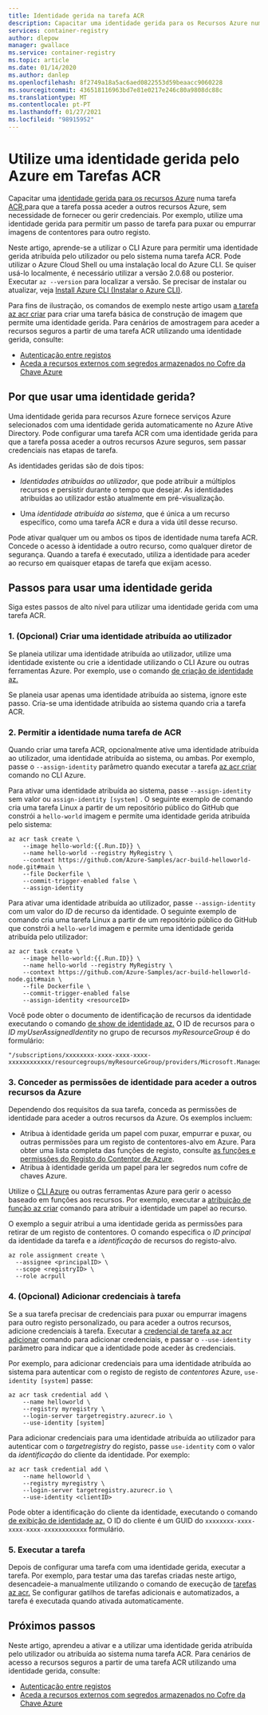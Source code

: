```yaml
---
title: Identidade gerida na tarefa ACR
description: Capacitar uma identidade gerida para os Recursos Azure numa tarefa de Registo de Contentores Azure para permitir que a tarefa aceda a outros recursos Azure, incluindo outros registos privados de contentores.
services: container-registry
author: dlepow
manager: gwallace
ms.service: container-registry
ms.topic: article
ms.date: 01/14/2020
ms.author: danlep
ms.openlocfilehash: 8f2749a18a5ac6aed0822553d59beaacc9060228
ms.sourcegitcommit: 436518116963bd7e81e0217e246c80a9808dc88c
ms.translationtype: MT
ms.contentlocale: pt-PT
ms.lasthandoff: 01/27/2021
ms.locfileid: "98915952"
---
```

# <a name="use-an-azure-managed-identity-in-acr-tasks"></a>Utilize uma identidade gerida pelo Azure em Tarefas ACR 

Capacitar uma [identidade gerida para os recursos Azure](../active-directory/managed-identities-azure-resources/overview.md) numa tarefa [ACR,](container-registry-tasks-overview.md)para que a tarefa possa aceder a outros recursos Azure, sem necessidade de fornecer ou gerir credenciais. Por exemplo, utilize uma identidade gerida para permitir um passo de tarefa para puxar ou empurrar imagens de contentores para outro registo.

Neste artigo, aprende-se a utilizar o CLI Azure para permitir uma identidade gerida atribuída pelo utilizador ou pelo sistema numa tarefa ACR. Pode utilizar o Azure Cloud Shell ou uma instalação local do Azure CLI. Se quiser usá-lo localmente, é necessário utilizar a versão 2.0.68 ou posterior. Executar `az --version` para localizar a versão. Se precisar de instalar ou atualizar, veja [Install Azure CLI (Instalar o Azure CLI)][azure-cli-install].

Para fins de ilustração, os comandos de exemplo neste artigo usam [a tarefa az acr criar][az-acr-task-create] para criar uma tarefa básica de construção de imagem que permite uma identidade gerida. Para cenários de amostragem para aceder a recursos seguros a partir de uma tarefa ACR utilizando uma identidade gerida, consulte:

* [Autenticação entre registos](container-registry-tasks-cross-registry-authentication.md)
* [Aceda a recursos externos com segredos armazenados no Cofre da Chave Azure](container-registry-tasks-authentication-key-vault.md)

## <a name="why-use-a-managed-identity"></a>Por que usar uma identidade gerida?

Uma identidade gerida para recursos Azure fornece serviços Azure selecionados com uma identidade gerida automaticamente no Azure Ative Directory. Pode configurar uma tarefa ACR com uma identidade gerida para que a tarefa possa aceder a outros recursos Azure seguros, sem passar credenciais nas etapas de tarefa.

As identidades geridas são de dois tipos:

* *Identidades atribuídas ao utilizador*, que pode atribuir a múltiplos recursos e persistir durante o tempo que desejar. As identidades atribuídas ao utilizador estão atualmente em pré-visualização.

* Uma *identidade atribuída ao sistema*, que é única a um recurso específico, como uma tarefa ACR e dura a vida útil desse recurso.

Pode ativar qualquer um ou ambos os tipos de identidade numa tarefa ACR. Concede o acesso à identidade a outro recurso, como qualquer diretor de segurança. Quando a tarefa é executado, utiliza a identidade para aceder ao recurso em quaisquer etapas de tarefa que exijam acesso.

## <a name="steps-to-use-a-managed-identity"></a>Passos para usar uma identidade gerida

Siga estes passos de alto nível para utilizar uma identidade gerida com uma tarefa ACR.

### <a name="1-optional-create-a-user-assigned-identity"></a>1. (Opcional) Criar uma identidade atribuída ao utilizador

Se planeia utilizar uma identidade atribuída ao utilizador, utilize uma identidade existente ou crie a identidade utilizando o CLI Azure ou outras ferramentas Azure. Por exemplo, use o comando [de criação de identidade az.][az-identity-create] 

Se planeia usar apenas uma identidade atribuída ao sistema, ignore este passo. Cria-se uma identidade atribuída ao sistema quando cria a tarefa ACR.

### <a name="2-enable-identity-on-an-acr-task"></a>2. Permitir a identidade numa tarefa de ACR

Quando criar uma tarefa ACR, opcionalmente ative uma identidade atribuída ao utilizador, uma identidade atribuída ao sistema, ou ambas. Por exemplo, passe o `--assign-identity` parâmetro quando executar a tarefa [az acr criar][az-acr-task-create] comando no CLI Azure.

Para ativar uma identidade atribuída ao sistema, passe `--assign-identity` sem valor ou `assign-identity [system]` . O seguinte exemplo de comando cria uma tarefa Linux a partir de um repositório público do GitHub que constrói a `hello-world` imagem e permite uma identidade gerida atribuída pelo sistema:

```azurecli
az acr task create \
    --image hello-world:{{.Run.ID}} \
    --name hello-world --registry MyRegistry \
    --context https://github.com/Azure-Samples/acr-build-helloworld-node.git#main \
    --file Dockerfile \
    --commit-trigger-enabled false \
    --assign-identity
```

Para ativar uma identidade atribuída ao utilizador, passe `--assign-identity` com um valor do *ID* de recurso da identidade. O seguinte exemplo de comando cria uma tarefa Linux a partir de um repositório público do GitHub que constrói a `hello-world` imagem e permite uma identidade gerida atribuída pelo utilizador:

```azurecli
az acr task create \
    --image hello-world:{{.Run.ID}} \
    --name hello-world --registry MyRegistry \
    --context https://github.com/Azure-Samples/acr-build-helloworld-node.git#main \
    --file Dockerfile \
    --commit-trigger-enabled false
    --assign-identity <resourceID>
```

Você pode obter o documento de identificação de recursos da identidade executando o comando [de show de identidade az.][az-identity-show] O ID de recursos para o *ID myUserAssignedIdentity* no grupo de recursos *myResourceGroup* é do formulário: 

```
"/subscriptions/xxxxxxxx-xxxx-xxxx-xxxx-xxxxxxxxxxxx/resourcegroups/myResourceGroup/providers/Microsoft.ManagedIdentity/userAssignedIdentities/myUserAssignedIdentity"
```

### <a name="3-grant-the-identity-permissions-to-access-other-azure-resources"></a>3. Conceder as permissões de identidade para aceder a outros recursos da Azure

Dependendo dos requisitos da sua tarefa, conceda as permissões de identidade para aceder a outros recursos da Azure. Os exemplos incluem:

* Atribua à identidade gerida um papel com puxar, empurrar e puxar, ou outras permissões para um registo de contentores-alvo em Azure. Para obter uma lista completa das funções de registo, consulte [as funções e permissões do Registo do Contentor de Azure](container-registry-roles.md). 
* Atribua à identidade gerida um papel para ler segredos num cofre de chaves Azure.

Utilize o [CLI Azure](../role-based-access-control/role-assignments-cli.md) ou outras ferramentas Azure para gerir o acesso baseado em funções aos recursos. Por exemplo, executar a [atribuição de função az criar][az-role-assignment-create] comando para atribuir a identidade um papel ao recurso. 

O exemplo a seguir atribui a uma identidade gerida as permissões para retirar de um registo de contentores. O comando especifica o *ID principal* da identidade da tarefa e a *identificação* de recursos do registo-alvo.


```azurecli
az role assignment create \
  --assignee <principalID> \
  --scope <registryID> \
  --role acrpull
```

### <a name="4-optional-add-credentials-to-the-task"></a>4. (Opcional) Adicionar credenciais à tarefa

Se a sua tarefa precisar de credenciais para puxar ou empurrar imagens para outro registo personalizado, ou para aceder a outros recursos, adicione credenciais à tarefa. Executar a [credencial de tarefa az acr adicionar][az-acr-task-credential-add] comando para adicionar credenciais, e passar o `--use-identity` parâmetro para indicar que a identidade pode aceder às credenciais. 

Por exemplo, para adicionar credenciais para uma identidade atribuída ao sistema para autenticar com o registo de registo de *contentores* Azure, `use-identity [system]` passe:

```azurecli
az acr task credential add \
    --name helloworld \
    --registry myregistry \
    --login-server targetregistry.azurecr.io \
    --use-identity [system]
```

Para adicionar credenciais para uma identidade atribuída ao utilizador para autenticar com o *targetregistry* do registo, passe `use-identity` com o valor da *identificação* do cliente da identidade. Por exemplo:

```azurecli
az acr task credential add \
    --name helloworld \
    --registry myregistry \
    --login-server targetregistry.azurecr.io \
    --use-identity <clientID>
```

Pode obter a identificação do cliente da identidade, executando o comando [de exibição de identidade az.][az-identity-show] O ID do cliente é um GUID do `xxxxxxxx-xxxx-xxxx-xxxx-xxxxxxxxxxxx` formulário.

### <a name="5-run-the-task"></a>5. Executar a tarefa

Depois de configurar uma tarefa com uma identidade gerida, executar a tarefa. Por exemplo, para testar uma das tarefas criadas neste artigo, desencadeie-a manualmente utilizando o comando de execução de [tarefas az acr.][az-acr-task-run] Se configurar gatilhos de tarefas adicionais e automatizados, a tarefa é executada quando ativada automaticamente.

## <a name="next-steps"></a>Próximos passos

Neste artigo, aprendeu a ativar e a utilizar uma identidade gerida atribuída pelo utilizador ou atribuída ao sistema numa tarefa ACR. Para cenários de acesso a recursos seguros a partir de uma tarefa ACR utilizando uma identidade gerida, consulte:

* [Autenticação entre registos](container-registry-tasks-cross-registry-authentication.md)
* [Aceda a recursos externos com segredos armazenados no Cofre da Chave Azure](container-registry-tasks-authentication-key-vault.md)


<!-- LINKS - Internal -->
[az-role-assignment-create]: /cli/azure/role/assignment#az-role-assignment-create
[az-identity-create]: /cli/azure/identity#az-identity-create
[az-identity-show]: /cli/azure/identity#az-identity-show
[az-acr-task-create]: /cli/azure/acr/task#az-acr-task-create
[az-acr-task-run]: /cli/azure/acr/task#az-acr-task-run
[az-acr-task-credential-add]: /cli/azure/acr/task/credential#az-acr-task-credential-add
[azure-cli-install]: /cli/azure/install-azure-cli
